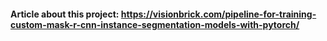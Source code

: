 #### Article about this project: https://visionbrick.com/pipeline-for-training-custom-mask-r-cnn-instance-segmentation-models-with-pytorch/
